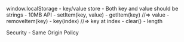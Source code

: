 window.localStorage
    - key/value store
    - Both key and value should be strings
    - 10MB
API
    - setItem(key, value)
    - getItem(key) //=> value
    - removeItem(key)
    - key(index) //=> key at index
    - clear()
    - length
    
Security
    - Same Origin Policy
    
